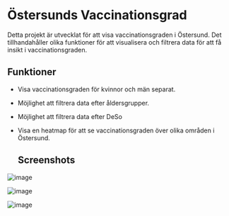 # Östersunds Vaccinationsgrad

Detta projekt är utvecklat för att visa vaccinationsgraden i Östersund. Det tillhandahåller olika funktioner för att visualisera och filtrera data för att få insikt i vaccinationsgraden.

## Funktioner

- Visa vaccinationsgraden för kvinnor och män separat.
- Möjlighet att filtrera data efter åldersgrupper.
- Möjlighet att filtrera data efter DeSo
- Visa en heatmap för att se vaccinationsgraden över olika områden i Östersund.

  ## Screenshots
![image](https://github.com/systemvetenskap/dsu24-grupp3/assets/116811908/668a7168-6f53-4217-b76a-a09442ff8458)


![image](https://github.com/moma97/InteractiveWebsiteCovidVaccine/assets/117289081/dca29959-0e80-46bb-8ba9-800d524d213a)


![image](https://github.com/moma97/InteractiveWebsiteCovidVaccine/assets/117289081/352266c1-dc99-45de-a7d4-7be447837232)


